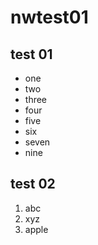 # nwtest01

## test 01

- one
- two
- three
- four
- five
- six
- seven
- nine

## test 02

1. abc
1. xyz
1. apple

